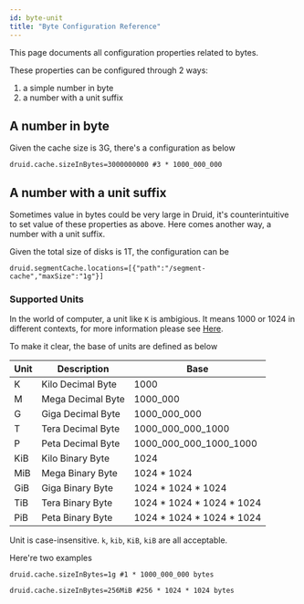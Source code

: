```yaml
---
id: byte-unit
title: "Byte Configuration Reference"
---
```


<!--
  ~ Licensed to the Apache Software Foundation (ASF) under one
  ~ or more contributor license agreements.  See the NOTICE file
  ~ distributed with this work for additional information
  ~ regarding copyright ownership.  The ASF licenses this file
  ~ to you under the Apache License, Version 2.0 (the
  ~ "License"); you may not use this file except in compliance
  ~ with the License.  You may obtain a copy of the License at
  ~
  ~   http://www.apache.org/licenses/LICENSE-2.0
  ~
  ~ Unless required by applicable law or agreed to in writing,
  ~ software distributed under the License is distributed on an
  ~ "AS IS" BASIS, WITHOUT WARRANTIES OR CONDITIONS OF ANY
  ~ KIND, either express or implied.  See the License for the
  ~ specific language governing permissions and limitations
  ~ under the License.
  -->


This page documents all configuration properties related to bytes.

These properties can be configured through 2 ways: 
1. a simple number in byte
2. a number with a unit suffix

## A number in byte

Given the cache size is 3G, there's a configuration as below

````
druid.cache.sizeInBytes=3000000000 #3 * 1000_000_000
````


## A number with a unit suffix

Sometimes value in bytes could be very large in Druid, it's counterintuitive to set value of these properties as above.
Here comes another way, a number with a unit suffix.

Given the total size of disks is 1T, the configuration can be

````
druid.segmentCache.locations=[{"path":"/segment-cache","maxSize":"1g"}]
````

### Supported Units
In the world of computer, a unit like `K` is ambigious. It means 1000 or 1024 in different contexts, for more information please see [Here](https://en.wikipedia.org/wiki/Binary_prefix).

To make it clear, the base of units are defined as below

| Unit | Description | Base |
|---|---|---|
| K | Kilo Decimal Byte | 1000 |
| M | Mega Decimal Byte | 1000_000 |
| G | Giga Decimal Byte | 1000_000_000 |
| T | Tera Decimal Byte | 1000_000_000_1000 |
| P | Peta Decimal Byte | 1000_000_000_1000_1000 |
| KiB | Kilo Binary Byte | 1024 |
| MiB  | Mega Binary Byte | 1024 * 1024 |
| GiB | Giga Binary Byte | 1024 * 1024 * 1024 |
| TiB  | Tera Binary Byte | 1024 * 1024 * 1024 * 1024 |
| PiB  | Peta Binary Byte | 1024 * 1024 * 1024 * 1024 |

Unit is case-insensitive. `k`, `kib`, `KiB`, `kiB` are all acceptable.

Here're two examples

````
druid.cache.sizeInBytes=1g #1 * 1000_000_000 bytes
````

````
druid.cache.sizeInBytes=256MiB #256 * 1024 * 1024 bytes
````


 
